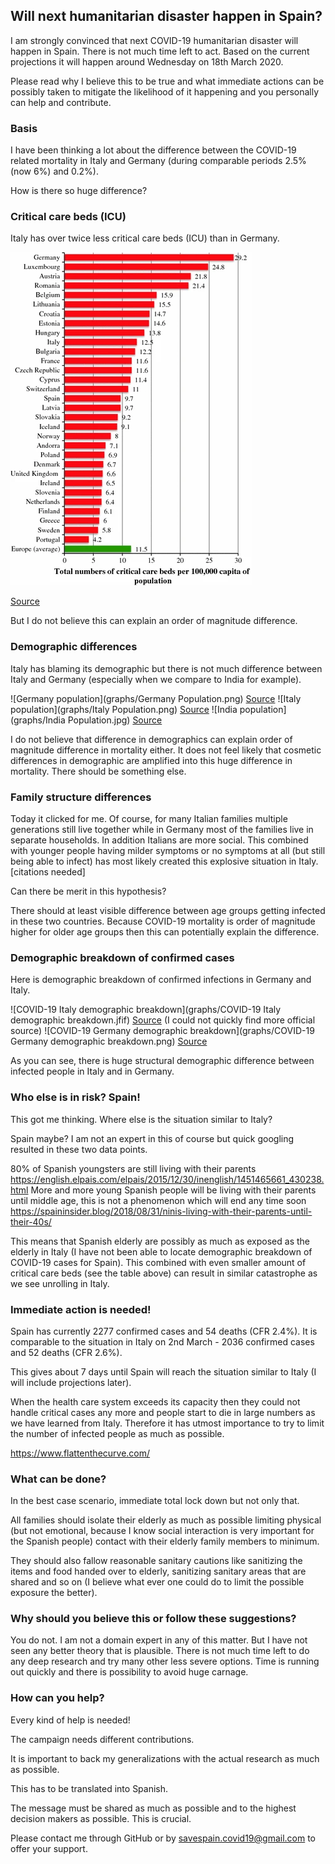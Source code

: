 ## Will next humanitarian disaster happen in Spain?

I am strongly convinced that next COVID-19 humanitarian disaster will happen in Spain. There is not much time left to act. Based on the current projections it will happen around Wednesday on 18th March 2020.

Please read why I believe this to be true and what immediate actions can be possibly taken to mitigate the likelihood of it happening and you personally can help and contribute.

### Basis

I have been thinking a lot about the difference between the COVID-19 related mortality in Italy and Germany (during comparable periods 2.5% (now 6%) and 0.2%).

How is there so huge difference? 

### Critical care beds (ICU)

Italy has over twice less critical care beds (ICU) than in Germany.

![EU UK critical care beds](graphs/EU_UK_critical_care_beds.webp)

[Source](https://link.springer.com/article/10.1007/s00134-012-2627-8#Tab2)

But I do not believe this can explain an order of magnitude difference. 

### Demographic differences

Italy has blaming its demographic but there is not much difference between Italy and Germany (especially when we compare to India for example).

![Germany population](graphs/Germany Population.png)
[Source](https://en.wikipedia.org/wiki/Demographics_of_Germany)
![Italy population](graphs/Italy Population.png)
[Source](https://en.wikipedia.org/wiki/Demographics_of_Italy)
![India population](graphs/India Population.jpg)
[Source](https://www.indexmundi.com/india/age_structure.html)

I do not believe that difference in demographics can explain order of magnitude difference in mortality either. It does not feel likely that cosmetic differences in demographic are amplified into this huge difference in mortality. There should be something else.

### Family structure differences

Today it clicked for me. Of course, for many Italian families multiple generations still live together while in Germany most of the families live in separate households. In addition Italians are more social. This combined with younger people having milder symptoms or no symptoms at all (but still being able to infect) has most likely created this explosive situation in Italy. [citations needed]

Can there be merit in this hypothesis?

There should at least visible difference between age groups getting infected in these two countries. Because COVID-19 mortality is order of magnitude higher for older age groups then this can potentially explain the difference.

### Demographic breakdown of confirmed cases

Here is demographic breakdown of confirmed infections in Germany and Italy.

![COVID-19 Italy demographic breakdown](graphs/COVID-19 Italy demographic breakdown.jfif)
[Source](https://twitter.com/GlennLuk/status/1237904780577722369) (I could not quickly find more official source)
![COVID-19 Germany demographic breakdown](graphs/COVID-19 Germany demographic breakdown.png)
[Source](https://www.rki.de/DE/Content/InfAZ/N/Neuartiges_Coronavirus/Situationsberichte/2020-03-08-en.pdf?__blob=publicationFile)

As you can see, there is huge structural demographic difference between infected people in Italy and in Germany.

### Who else is in risk? Spain!

This got me thinking. Where else is the situation similar to Italy?

Spain maybe? I am not an expert in this of course but quick googling resulted in these two data points.

80% of Spanish youngsters are still living with their parents https://english.elpais.com/elpais/2015/12/30/inenglish/1451465661_430238.html
More and more young Spanish people will be living with their parents until middle age, this is not a phenomenon which will end any time soon    https://spaininsider.blog/2018/08/31/ninis-living-with-their-parents-until-their-40s/

This means that Spanish elderly are possibly as much as exposed as the elderly in Italy (I have not been able to locate demographic breakdown of COVID-19 cases for Spain). This combined with even smaller amount of critical care beds (see the table above) can result in similar catastrophe as we see unrolling in Italy.

### Immediate action is needed!

Spain has currently 2277 confirmed cases and 54 deaths (CFR 2.4%). It is comparable to the situation in Italy on 2nd March - 2036 confirmed cases and 52 deaths (CFR 2.6%).

This gives about 7 days until Spain will reach the situation similar to Italy (I will include projections later).

When the health care system exceeds its capacity then they could not handle critical cases any more and people start to die in large numbers as we have learned from Italy. Therefore it has utmost importance to try to limit the number of infected people as much as possible.

https://www.flattenthecurve.com/

### What can be done?

In the best case scenario, immediate total lock down but not only that. 

All families should isolate their elderly as much as possible limiting physical (but not emotional, because I know social interaction is very important for the Spanish people) contact with their elderly family members to minimum. 

They should also fallow reasonable sanitary cautions like sanitizing the items and food handed over to elderly, sanitizing sanitary areas that are shared and so on (I believe what ever one could do to limit the possible exposure the better). 

### Why should you believe this or follow these suggestions?

You do not. I am not a domain expert in any of this matter. But I have not seen any better theory that is plausible. There is not much time left to do any deep research and try many other less severe options. Time is running out quickly and there is possibility to avoid huge carnage.

### How can you help?

Every kind of help is needed!

The campaign needs different contributions. 

It is important to back my generalizations with the actual research as much as possible.

This has to be translated into Spanish.

The message must be shared as much as possible and to the highest decision makers as possible. This is crucial.

Please contact me through GitHub or by savespain.covid19@gmail.com to offer your support.
